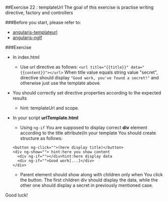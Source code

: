 ##Exercise 22 : templateUrl
The goal of this exercise is practise writing directive, factory and controllers

###Before you start, please refer to:
* [angularjs-templateurl](https://egghead.io/lessons/angularjs-templateurl)
* [angularjs-ngIf](https://docs.angularjs.org/api/ng/directive/ngIf)


###Exercise

* In index.html
    * Use url directive as follows:
      ```<url title="{{title}}" data="{{content}}"></url>```
      When title value equals string value "secret", directive should display ```"Good work, you've found a secret!"``` and otherwise just use the template above.
* You should correctly set directive properties according to the expected results
    * hint: templateUrl and scope.

* In your script  **urlTemplate.html**
    * Using ```ng-if``` You are supposed to display correct **div** element according to the title attribute(In your template You should create
    structure as follows:
    ```
    <button ng-click="">(here display title)</button>
    <div ng-show=""> hint:here you show content
      <div ng-if=""></div>hint:here display data
      <div ng-if="">Good work[...]</div>
    </div>
    ```
    * Parent element should show along with children only when You click the button. The first children div should display the data, while the other one should display a secret in previously mentioned case.



Good luck!
